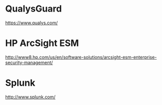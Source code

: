 # QualysGuard
https://www.qualys.com/

# HP ArcSight ESM
http://www8.hp.com/us/en/software-solutions/arcsight-esm-enterprise-security-management/

# Splunk
http://www.splunk.com/


